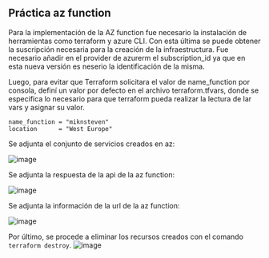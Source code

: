 ## Práctica az function

Para la implementación de la AZ function fue necesario la instalación de herramientas como
terraform  y azure CLI. Con esta última se puede obtener la suscripción necesaria para la 
creación de la infraestructura. Fue necesario añadir en el provider de azurerm el subscription_id
ya que en esta nueva versión es neserio la identificación de la misma.

Luego, para evitar que Terraform solicitara el valor de name_function por consola, definí un valor por defecto en el archivo terraform.tfvars, donde se especifica lo necesario para que 
terraform pueda realizar la lectura de lar vars y asignar su valor.

```
name_function = "miknsteven"
location      = "West Europe"

```
Se adjunta el conjunto de servicios creados en az: 

![image](https://github.com/user-attachments/assets/0609d71c-806d-4b89-954b-c65ffda432bc)

Se adjunta la respuesta de la api de la az function:

![image](https://github.com/user-attachments/assets/3f8e5f60-e48a-4b57-a82f-d4fb510bb225)

Se adjunta la información de la url de la az function:

![image](https://github.com/user-attachments/assets/0da36457-37b8-463a-ae19-a4e3132076c7)

Por último, se procede a eliminar los recursos creados con el comando ```terraform destroy```.
![image](https://github.com/user-attachments/assets/2a065a13-9506-48dc-bdfd-aca98090a5d8)

